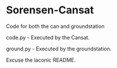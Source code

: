 # Sorensen-Cansat
Code for both the can and groundstation

code.py - Executed by the Cansat. 

ground.py - Executed by the groundstation. 

Excuse the laconic README.

